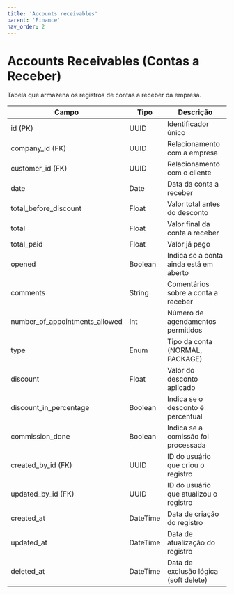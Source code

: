 ```yaml
---
title: 'Accounts receivables'
parent: 'Finance'
nav_order: 2
---
```


# Accounts Receivables (Contas a Receber)

Tabela que armazena os registros de contas a receber da empresa.

| Campo                               | Tipo     | Descrição |
|------------------------------------|---------|-----------|
| id (PK)                           | UUID    | Identificador único |
| company_id (FK)                   | UUID    | Relacionamento com a empresa |
| customer_id (FK)                   | UUID    | Relacionamento com o cliente |
| date                               | Date    | Data da conta a receber |
| total_before_discount              | Float   | Valor total antes do desconto |
| total                              | Float   | Valor final da conta a receber |
| total_paid                         | Float   | Valor já pago |
| opened                             | Boolean | Indica se a conta ainda está em aberto |
| comments                           | String  | Comentários sobre a conta a receber |
| number_of_appointments_allowed     | Int     | Número de agendamentos permitidos |
| type                               | Enum    | Tipo da conta (NORMAL, PACKAGE) |
| discount                           | Float   | Valor do desconto aplicado |
| discount_in_percentage             | Boolean | Indica se o desconto é percentual |
| commission_done                    | Boolean | Indica se a comissão foi processada |
| created_by_id (FK)                 | UUID    | ID do usuário que criou o registro |
| updated_by_id (FK)                 | UUID    | ID do usuário que atualizou o registro |
| created_at                         | DateTime | Data de criação do registro |
| updated_at                         | DateTime | Data de atualização do registro |
| deleted_at                         | DateTime | Data de exclusão lógica (soft delete) |




